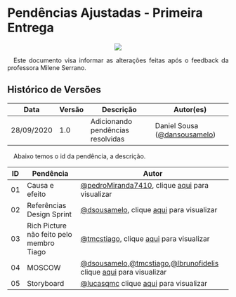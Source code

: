 # Pendências Ajustadas - Primeira Entrega

<div style="display: flex; justify-content: center; align-items:center;">
    <img src="https://unbarqdsw.github.io/2020.1_G11_SYA/assets/diagramas/sad.png">
</div>

<p align="justify">&emsp;Este documento visa informar as alterações feitas após o feedback da professora Milene Serrano.</p>

## **Histórico de Versões**
Data | Versão | Descrição | Autor(es) 
---- | ----------- | ------ | ---------
28/09/2020 | 1.0 | Adicionando pendências resolvidas | Daniel Sousa ([@dansousamelo](http://github.com/dansousamelo)) |

<p align="justify">&emsp;Abaixo temos o id da pendência, a descrição.</p>

ID | Pendência | Autor
---- | ----------- | ------ |
01 | Causa e efeito |[@pedroMiranda7410](http://github.com/pedroMiranda7410), clique [aqui](https://unbarqdsw.github.io/2020.1_G11_SYA/#/causa_efeito/causa_efeito) para visualizar|
02 | Referências Design Sprint |[@dsousamelo](http://github.com/dsousamelo), clique [aqui](https://unbarqdsw.github.io/2020.1_G11_SYA/#/definicao_projeto/definicao_projeto) para visualizar|
03 | Rich Picture não feito pelo membro Tiago |[@tmcstiago](http://github.com/tmcstiago), clique [aqui](https://unbarqdsw.github.io/2020.1_G11_SYA/#/rich_picture/richpicture) para visualizar|
04 | MOSCOW |[@dsousamelo](http://github.com/dsousamelo),[@tmcstiago](http://github.com/tmcstiago),[@lbrunofidelis](http://github.com/lbrunofidelis) clique [aqui](https://unbarqdsw.github.io/2020.1_G11_SYA/#/Backlog/priorizacao) para visualizar|
05 | Storyboard |[@lucasqmc](http://github.com/lucasqmc) clique [aqui](https://unbarqdsw.github.io/2020.1_G11_SYA/#/storyboard/storyboard) para visualizar|